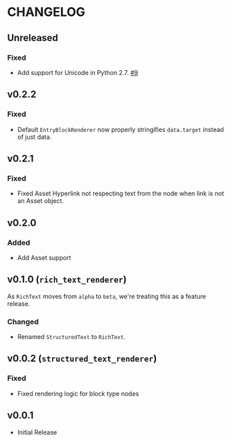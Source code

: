 # CHANGELOG

## Unreleased
### Fixed
* Add support for Unicode in Python 2.7. [#9](https://github.com/contentful/rich-text-renderer.py/issues/9)

## v0.2.2
### Fixed
* Default `EntryBlockRenderer` now properly stringifies `data.target` instead of just data.

## v0.2.1

### Fixed
* Fixed Asset Hyperlink not respecting text from the node when link is not an Asset object.

## v0.2.0

### Added
* Add Asset support

## v0.1.0 (`rich_text_renderer`)

As `RichText` moves from `alpha` to `beta`, we're treating this as a feature release.

### Changed
* Renamed `StructuredText` to `RichText`.

## v0.0.2 (`structured_text_renderer`)

### Fixed
* Fixed rendering logic for block type nodes

## v0.0.1

* Initial Release
